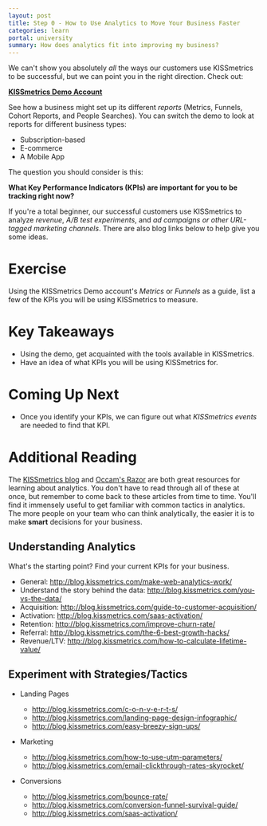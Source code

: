 ```yaml
---
layout: post
title: Step 0 - How to Use Analytics to Move Your Business Faster
categories: learn
portal: university
summary: How does analytics fit into improving my business?
---
```

<div id="wistia_i64qus5i5c" class="wistia_embed wistia-embed" data-video-width="640" data-video-height="400"></div>

We can't show you absolutely *all* the ways our customers use KISSmetrics to be successful, but we can point you in the right direction. Check out:

**[KISSmetrics Demo Account][demo]**

See how a business might set up its different *reports* (Metrics, Funnels, Cohort Reports, and People Searches). You can switch the demo to look at reports for different business types:

* Subscription-based
* E-commerce
* A Mobile App

The question you should consider is this:

**What Key Performance Indicators (KPIs) are important for you to be tracking right now?**

If you're a total beginner, our successful customers use KISSmetrics to analyze *revenue*, *A/B test experiments*, and *ad campaigns or other URL-tagged marketing channels*. There are also blog links below to help give you some ideas.

# Exercise

<div class="alert alert-success alert-block">
Using the KISSmetrics Demo account's <em>Metrics</em> or <em>Funnels</em> as a guide, list a few of the KPIs you will be using KISSmetrics to measure.
</div>

# Key Takeaways

* Using the demo, get acquainted with the tools available in KISSmetrics.
* Have an idea of what KPIs you will be using KISSmetrics for.

# Coming Up Next

* Once you identify your KPIs, we can figure out what *KISSmetrics events* are needed to find that KPI.

# Additional Reading

The [KISSmetrics blog][blog] and [Occam's Razor][avinash] are both great resources for learning about analytics. You don't have to read through all of these at once, but remember to come back to these articles from time to time. You'll find it immensely useful to get familiar with common tactics in analytics. The more people on your team who can think analytically, the easier it is to make **smart** decisions for your business.

## Understanding Analytics
What's the starting point? Find your current KPIs for your business.

* General: <http://blog.kissmetrics.com/make-web-analytics-work/>
* Understand the story behind the data: <http://blog.kissmetrics.com/you-vs-the-data/>
* Acquisition: <http://blog.kissmetrics.com/guide-to-customer-acquisition/>
* Activation: <http://blog.kissmetrics.com/saas-activation/>
* Retention: <http://blog.kissmetrics.com/improve-churn-rate/>
* Referral: <http://blog.kissmetrics.com/the-6-best-growth-hacks/>
* Revenue/LTV: <http://blog.kissmetrics.com/how-to-calculate-lifetime-value/>

## Experiment with Strategies/Tactics

* Landing Pages
  * <http://blog.kissmetrics.com/c-o-n-v-e-r-t-s/>
  * <http://blog.kissmetrics.com/landing-page-design-infographic/>
  * <http://blog.kissmetrics.com/easy-breezy-sign-ups/>

* Marketing
  * <http://blog.kissmetrics.com/how-to-use-utm-parameters/>
  * <http://blog.kissmetrics.com/email-clickthrough-rates-skyrocket/>

* Conversions
  * <http://blog.kissmetrics.com/bounce-rate/>
  * <http://blog.kissmetrics.com/conversion-funnel-survival-guide/>
  * <http://blog.kissmetrics.com/saas-activation/>

[demo]: https://app.kissmetrics.com/demo
[blog]: http://blog.kissmetrics.com
[avinash]: http://www.kaushik.net/avinash/

<script charset="ISO-8859-1" src="http://fast.wistia.com/static/E-v1.js">
</script>
<script type="text/javascript">
loadKMTrackableVideo("i64qus5i5c", "Events: Visits the URL");
</script>
